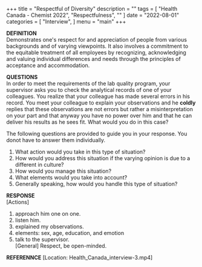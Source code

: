 +++
title = "Respectful of Diversity"
description = ""
tags = [
    "Health Canada - Chemist 2022",
    "Respectfulness",
    ""
]
date = "2022-08-01"
categories = [
    "Interview",
]
menu = "main"
+++

**DEFINITION**  
Demonstrates one's respect for and appreciation of people from various backgrounds and of varying viewpoints.  It also involves a commitment to the equitable treatment of all employees by recognizing, acknowledging and valuing individual differences and needs through the principles of acceptance and accommodation.  

**QUESTIONS**  
In order to meet the requirements of the lab quality program, your supervisor asks you to check the analytical records of one of your colleagues.  You realize that your colleague has made several errors in his record.  You meet your colleague to explain your observations and he **coldly** replies that these observations are not errors but rather a misinterpretation on your part and that anyway you have no power over him and that he can deliver his results as he sees fit.  What would you do in this case?  

The following questions are provided to guide you in your response.  You donot have to answer them individually.  

1) What action would you take in this type of situation?   
2) How would you address this situation if the varying opinion is due to a different in culture? 
3) How would you manage this situation?  
4) What elements would you take into account?  
5) Generally speaking, how would you handle this type of situation?  

**RESPONSE**  
[Actions]  
1) approach him one on one.  
2) listen him.  
3) explained my observations.  
3) elements: sex, age, education, and emotion  
4) talk to the supervisor.  
[General] Respect, be open-minded.

**REFERENNCE**
[Location: Health_Canada_interview-3.mp4]  